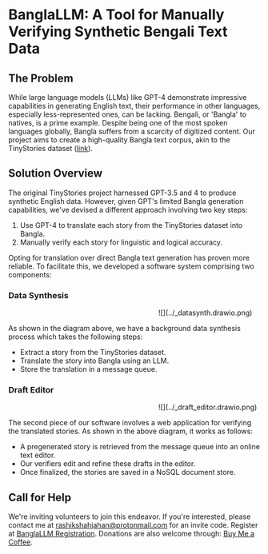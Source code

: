# BanglaLLM: A Tool for Manually Verifying Synthetic Bengali Text Data

## The Problem

While large language models (LLMs) like GPT-4 demonstrate impressive capabilities in generating English text, their performance in other languages, especially less-represented ones, can be lacking. Bengali, or 'Bangla' to natives, is a prime example. Despite being one of the most spoken languages globally, Bangla suffers from a scarcity of digitized content. Our project aims to create a high-quality Bangla text corpus, akin to the TinyStories dataset ([link](https://huggingface.co/datasets/roneneldan/TinyStories)).

## Solution Overview

The original TinyStories project harnessed GPT-3.5 and 4 to produce synthetic English data. However, given GPT's limited Bangla generation capabilities, we've devised a different approach involving two key steps:
1. Use GPT-4 to translate each story from the TinyStories dataset into Bangla.
2. Manually verify each story for linguistic and logical accuracy.

Opting for translation over direct Bangla text generation has proven more reliable. To facilitate this, we developed a software system comprising two components:

### Data Synthesis


<div style="padding-left: 300px;"> <!-- Adjust the value as needed -->
  ![](../_datasynth.drawio.png)
</div>

As shown in the diagram above, we have a background data synthesis process which takes the following steps:
- Extract a story from the TinyStories dataset.
- Translate the story into Bangla using an LLM.
- Store the translation in a message queue.

### Draft Editor

<div style="padding-left: 300px;"> <!-- Adjust the value as needed -->
  ![](../_draft_editor.drawio.png)
</div>

The second piece of our software involves a web application for verifying the translated stories. As shown in the above diagram, it works as follows:
- A pregenerated story is retrieved from the message queue into an online text editor.
- Our verifiers edit and refine these drafts in the editor.
- Once finalized, the stories are saved in a NoSQL document store.

## Call for Help

We're inviting volunteers to join this endeavor. If you're interested, please contact me at [rashikshahjahan@protonmail.com](mailto:rashikshahjahan@protonmail.com) for an invite code. Register at [BanglaLLM Registration](https://banglallm.rashik.sh/register). Donations are also welcome through: [Buy Me a Coffee](https://www.buymeacoffee.com/rashikshahjahan).

